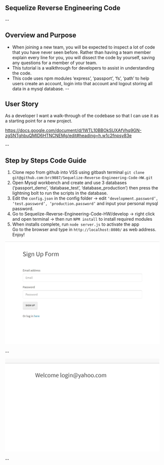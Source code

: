 ## Sequelize Reverse Engineering Code 
--
## Overview and Purpose
- When joining a new team, you will be expected to inspect a lot of code that you have never seen before. Rather than having a team member explain every line for you, you will dissect the code by yourself, saving any questions for a member of your team.
- This tutorial is a walkthrough for developers to assist in understanding the code. 
- This code uses npm modules ‘express’, ‘passport’, ‘fs’, ‘path’ to help users create an account, login into that account and logout storing all data in a mysql database. 
--
## User Story 
As a developer I want a walk-through of the codebase so that I can use it as a starting point for a new project. 

https://docs.google.com/document/d/1WTL10BBOkSUXAfVhq9GN-zgSNTghbuQMID6HTNCNEMg/edit#heading=h.w1c2fnpsy83e

--
## Step by Steps Code Guide 
1. Clone repo from github into VSS using gitbash terminal `git clone git@github.com:brc9087/Sequelize-Reverse-Engineering-Code-HW.git` 
2. Open Mysql workbench and create and use 3 databases (‘passport_demo’, ‘database_test’,  ‘database_production’) then press the lightning bolt to run the scripts in the database. 
3. Edit the `config.json` in the config folder → edit `‘development.password’, ‘test.password’, ‘production.password’` and input your personal mysql password. 
4. Go to Sequelize-Reverse-Engineering-Code-HW/develop → right click and open terminal → then run `NPM install` to install required modules
5. When installs complete, run `node server.js` to activate the app  
Go to the browser and type in `http://localhost:8080/` as web address. 
Enjoy! 

![loginpage](./Develop/public/images/loginPage.JPG)

--

![loggedInpage](./Develop/public/images/LoggedIn.JPG)

--
